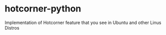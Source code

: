 # hotcorner-python
Implementation of Hotcorner feature that you see in Ubuntu and other Linus Distros
